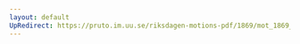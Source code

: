 ```yaml
---
layout: default
UpRedirect: https://pruto.im.uu.se/riksdagen-motions-pdf/1869/mot_1869__ak__346/mot_1869__ak__346-001.pdf
---
```

